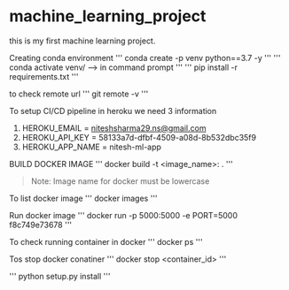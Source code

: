 # machine_learning_project
this is my first machine learning project.


Creating conda environment
'''
conda create -p venv python==3.7 -y
'''
'''
conda activate venv/  --> in command prompt
'''
'''
pip install -r requirements.txt
'''

to check remote url
'''
git remote -v
''' 

To setup CI/CD pipeline in heroku we need 3 information

1. HEROKU_EMAIL = niteshsharma29.ns@gmail.com
2. HEROKU_API_KEY = 58133a7d-dfbf-4509-a08d-8b532dbc35f9
3. HEROKU_APP_NAME = nitesh-ml-app

BUILD DOCKER IMAGE
'''
docker build -t <image_name>:<tagname> .
'''
> Note: Image name for docker must be lowercase


To list docker image
'''
docker images
'''

Run docker image
'''
docker run -p 5000:5000 -e PORT=5000 f8c749e73678
'''


To check running container in docker
'''
docker ps
'''

Tos stop docker conatiner
'''
docker stop <container_id>
'''

'''
python setup.py install
'''